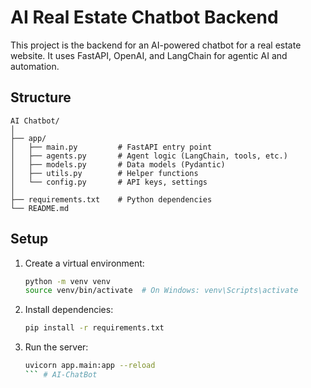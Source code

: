 # AI Real Estate Chatbot Backend

This project is the backend for an AI-powered chatbot for a real estate website. It uses FastAPI, OpenAI, and LangChain for agentic AI and automation.

## Structure

```
AI Chatbot/
│
├── app/
│   ├── main.py         # FastAPI entry point
│   ├── agents.py       # Agent logic (LangChain, tools, etc.)
│   ├── models.py       # Data models (Pydantic)
│   ├── utils.py        # Helper functions
│   └── config.py       # API keys, settings
│
├── requirements.txt    # Python dependencies
└── README.md
```

## Setup
1. Create a virtual environment:
   ```sh
   python -m venv venv
   source venv/bin/activate  # On Windows: venv\Scripts\activate
   ```
2. Install dependencies:
   ```sh
   pip install -r requirements.txt
   ```
3. Run the server:
   ```sh
   uvicorn app.main:app --reload
   ``` #   A I - C h a t B o t  
 